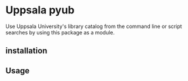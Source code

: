 # Uppsala pyub

Use Uppsala University's library catalog from the command line or script searches by using this package as a module.

## installation

## Usage